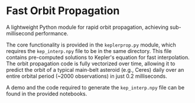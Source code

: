 # Fast Orbit Propagation

A lightweight Python module for rapid orbit propagation, achieving sub-millisecond performance.

The core functionality is provided in the `keplerprop.py` module, which requires the `kep_interp.npy` file to be in the same directory. This file contains pre-computed solutions to Kepler's equation for fast interpolation. The orbit propagation code is fully vectorized over time, allowing it to predict the orbit of a typical main-belt asteroid (e.g., Ceres) daily over an entire orbital period (~2000 observations) in just 0.2 milliseconds.

A demo and the code required to generate the `kep_interp.npy` file can be found in the provided notebooks.

